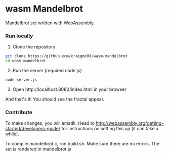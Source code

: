 # wasm Mandelbrot
Mandelbrot set written with WebAssembly.

### Run locally
1. Clone the repository
```sh
git clone https://github.com/craigmc08/wasm-mandelbrot
cd wasm-mandelbrot
```
2. Run the server (required node.js)
```sh
node server.js
```
3. Open http://localhost:8080/index.html in your browser

And that's it! You should see the fractal appear.

### Contribute
To make changes, you will emsdk. Head to http://webassembly.org/getting-started/developers-guide/ for instructions on setting this up (it can take a while).

To compile mandelbrot.c, run build.sh. Make sure there are no errors. The set is rendered in mandelbrot.js
